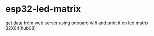# esp32-led-matrix
get data from web server using onboard wifi and print it on  led matrix 32X64(hub08)

 
